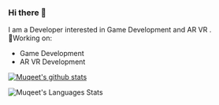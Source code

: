 ### Hi there 👋
I am a Developer interested in Game Development and AR VR .\
🔭Working on:
+ Game Development
+ AR VR Development 
<!--
**KillerCroc9/KillerCroc9** is a ✨ _special_ ✨ repository because its `README.md` (this file) appears on your GitHub profile.

Here are some ideas to get you started:

- 🔭 I’m currently working on ...
- 🌱 I’m currently learning ...
- 👯 I’m looking to collaborate on ...
- 🤔 I’m looking for help with ...
- 💬 Ask me about ...
- 📫 How to reach me: ...
- 😄 Pronouns: ...
- ⚡ Fun fact: ...
-->

[![Muqeet's github stats](https://github-readme-stats.vercel.app/api?username=KillerCroc9&theme=radical&show_icons=true)](https://github.com/KillerCroc9/github-readme-stats)

![Muqeet's Languages Stats](https://github-readme-stats.vercel.app/api/top-langs/?username=KillerCroc9&hide=csharp,html&theme=radical&layout=compact)
